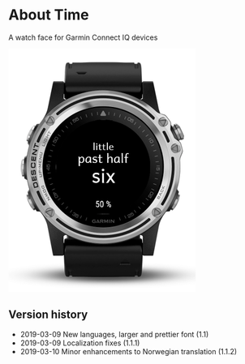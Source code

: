 # About Time
A watch face for Garmin Connect IQ devices

![Alt text](store/AboutTime.png?raw=true "Preview")

## Version history
- 2019-03-09  New languages, larger and prettier font (1.1)
- 2019-03-09  Localization fixes (1.1.1)
- 2019-03-10  Minor enhancements to Norwegian translation (1.1.2)
